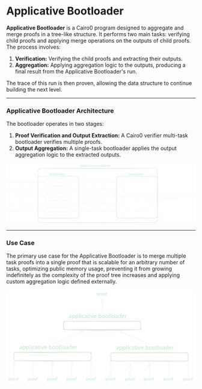 # Applicative Bootloader

**Applicative Bootloader** is a Cairo0 program designed to aggregate and merge proofs in a tree-like structure. It performs two main tasks: verifying child proofs and applying merge operations on the outputs of child proofs. The process involves:

1. **Verification:** Verifying the child proofs and extracting their outputs.
2. **Aggregation:** Applying aggregation logic to the outputs, producing a final result from the Applicative Bootloader's run.

The trace of this run is then proven, allowing the data structure to continue building the next level.

---

### Applicative Bootloader Architecture

The bootloader operates in two stages:

1. **Proof Verification and Output Extraction:** A Cairo0 verifier multi-task bootloader verifies multiple proofs.
2. **Output Aggregation:** A single-task bootloader applies the output aggregation logic to the extracted outputs.

<p align="center">
  <img src=".github/assets/applicative_bootloader.svg" alt="Applicative Bootloader Structure" width="800"/>
</p>

---

### Use Case

The primary use case for the Applicative Bootloader is to merge multiple task proofs into a single proof that is scalable for an arbitrary number of tasks, optimizing public memory usage, preventing it from growing indefinitely as the complexity of the proof tree increases and applying custom aggregation logic defined externally.

<p align="center">
  <img src=".github/assets/proof_merging.svg" alt="Proof Merging" width="800"/>
</p>
